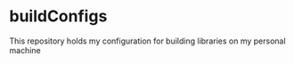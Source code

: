 # buildConfigs
This repository holds my configuration for building libraries on my personal machine
